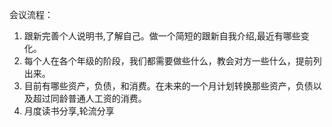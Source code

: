 
会议流程：
1. 跟新完善个人说明书,了解自己。做一个简短的跟新自我介绍,最近有哪些变化。
1. 每个人在各个年级的阶段，我们都需要做些什么，教会对方一些什么，提前列出来。
2. 目前有哪些资产，负债，和消费。在未来的一个月计划转换那些资产，负债以及超过同龄普通人工资的消费。
3. 月度读书分享,轮流分享
